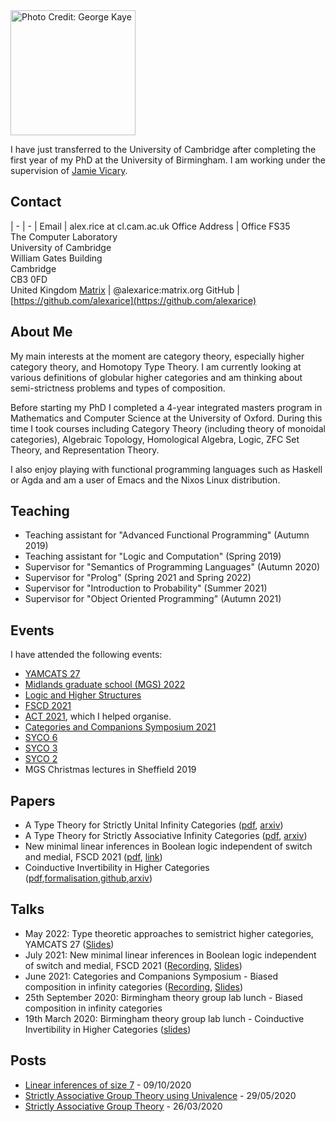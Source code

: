 
<img class="photo" src="rice.jpg" width="200" title="Photo Credit: George Kaye">

I have just transferred to the University of Cambridge after completing the first year of my PhD at the University of Birmingham. I am
working under the supervision of [Jamie Vicary](https://www.cl.cam.ac.uk/~jv258/).

## Contact

| - | - |
Email          | alex.rice at cl.cam.ac.uk
Office Address | Office FS35 <br> The Computer Laboratory <br> University of Cambridge <br> William Gates Building <br> Cambridge <br> CB3 0FD <br> United Kingdom
[Matrix](https://matrix.org)         | @alexarice:matrix.org
GitHub         | [https://github.com/alexarice](https://github.com/alexarice)

## About Me

My main interests at the moment are category theory, especially higher
category theory, and Homotopy Type Theory. I am currently looking at
various definitions of globular higher categories and am thinking
about semi-strictness problems and types of composition.

Before starting my PhD I completed a 4-year integrated masters program
in Mathematics and Computer Science at the University of Oxford.
During this time I took courses including Category Theory (including
theory of monoidal categories), Algebraic Topology, Homological
Algebra, Logic, ZFC Set Theory, and Representation Theory.

I also enjoy playing with functional programming languages such as
Haskell or Agda and am a user of Emacs and the Nixos Linux
distribution.

## Teaching
- Teaching assistant for "Advanced Functional Programming" (Autumn 2019)
- Teaching assistant for "Logic and Computation" (Spring 2019)
- Supervisor for "Semantics of Programming Languages" (Autumn 2020)
- Supervisor for "Prolog" (Spring 2021 and Spring 2022)
- Supervisor for "Introduction to Probability" (Summer 2021)
- Supervisor for "Object Oriented Programming" (Autumn 2021)


## Events
I have attended the following events:

- [YAMCATS 27](https://conferences.leeds.ac.uk/yamcats/meeting27/)
- [Midlands graduate school (MGS) 2022](https://www.cs.nott.ac.uk/~psznk/events/mgs22.html)
- [Logic and Higher Structures](https://conferences.cirm-math.fr/2689.html)
- [FSCD 2021](https://fscd2021.dc.uba.ar/)
- [ACT 2021](https://www.cl.cam.ac.uk/events/act2021/), which I helped organise.
- [Categories and Companions Symposium 2021](http://web.science.mq.edu.au/groups/coact/seminar/CaCS2021/)
- [SYCO 6](http://events.cs.bham.ac.uk/syco/6/)
- [SYCO 3](http://events.cs.bham.ac.uk/syco/3/)
- [SYCO 2](http://events.cs.bham.ac.uk/syco/2/)
- MGS Christmas lectures in Sheffield 2019

## Papers
- A Type Theory for Strictly Unital Infinity Categories ([pdf](pub/strict-units.pdf), [arxiv](https://arxiv.org/abs/2007.08307))
- A Type Theory for Strictly Associative Infinity Categories ([pdf](pub/strict-assoc.pdf), [arxiv](https://arxiv.org/abs/2109.01513))
- New minimal linear inferences in Boolean logic independent of switch and medial, FSCD 2021 ([pdf](pub/linear-inf.pdf), [link](https://drops.dagstuhl.de/opus/volltexte/2021/14252/))
- Coinductive Invertibility in Higher Categories ([pdf](pub/inverses.pdf),[formalisation](pub/inverses/Everything.html),[github](https://github.com/alexarice/Inverses),[arxiv](https://arxiv.org/abs/2008.10307))

## Talks
- May 2022: Type theoretic approaches to semistrict higher categories, YAMCATS 27 ([Slides](talks/semistrict.pdf))
- July 2021: New minimal linear inferences in Boolean logic independent of switch and medial, FSCD 2021 ([Recording](https://www.youtube.com/watch?v=rvwuMWTgSl4), [Slides](talks/linear-inf-talk.pdf))
- June 2021: Categories and Companions Symposium - Biased composition in infinity categories ([Recording](https://www.youtube.com/watch?v=ngApRoAi7UY), [Slides](talks/inf-category-equiv-talk.pdf))
- 25th September 2020: Birmingham theory group lab lunch - Biased composition in infinity categories
- 19th March 2020: Birmingham theory group lab lunch - Coinductive Invertibility in Higher Categories ([slides](talks/inverses.pdf))

## Posts
- [Linear inferences of size 7](https://prooftheory.blog/2020/10/01/linear-inferences-of-size-7/) - 09/10/2020
- [Strictly Associative Group Theory using Univalence](posts/sgtuf/Strict-Group-Theory-UF.html) - 29/05/2020
- [Strictly Associative Group Theory](posts/strict-group-theory.html) - 26/03/2020
